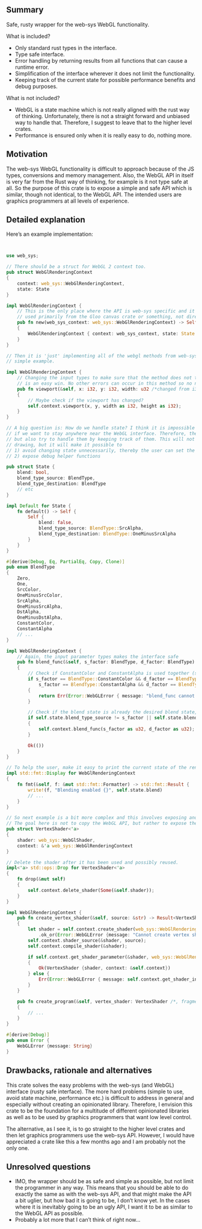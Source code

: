 ## Summary

Safe, rusty wrapper for the web-sys WebGL functionality.

What is included?
* Only standard rust types in the interface.
* Type safe interface.
* Error handling by returning results from all functions that can cause a runtime error.
* Simplification of the interface wherever it does not limit the functionality.
* Keeping track of the current state for possible performance benefits and debug purposes.

What is not included?
* WebGL is a state machine which is not really aligned with the rust way of thinking. Unfortunately, there is not a straight forward and unbiased way to handle that. Therefore, I suggest to leave that to the higher level crates.
* Performance is ensured only when it is really easy to do, nothing more.

## Motivation

The web-sys WebGL functionality is difficult to approach because of the JS types, conversions and memory management. Also, the WebGL API in itself is very far from the Rust way of thinking, for example is it not type safe at all. So the purpose of this crate is to expose a simple and safe API which is similar, though not identical, to the WebGL API. The intended users are graphics programmers at all levels of experience.

## Detailed explanation

Here’s an example implementation: 
```rust


use web_sys;

// There should be a struct for WebGL 2 context too.
pub struct WebGlRenderingContext
{
    context: web_sys::WebGlRenderingContext,
    state: State
}

impl WebGlRenderingContext {
    // This is the only place where the API is web-sys specific and it should preferably be
    // used primarily from the Gloo canvas crate or something, not directly from the user.
    pub fn new(web_sys_context: web_sys::WebGlRenderingContext) -> Self
    {
        WebGlRenderingContext { context: web_sys_context, state: State::default() }
    }
}

// Then it is 'just' implementing all of the webgl methods from web-sys. Let's start with a
// simple example.

impl WebGlRenderingContext {
    // Changing the input types to make sure that the method does not throw a runtime exception
    // is an easy win. No other errors can occur in this method so no need to return a result.
    pub fn viewport(&self, x: i32, y: i32, width: u32 /*changed from i32*/, height: u32/*changed from i32*/)
    {
        // Maybe check if the viewport has changed?
        self.context.viewport(x, y, width as i32, height as i32);
    }
}

// A big question is: How do we handle state? I think it is impossible to avoid the state machine
// if we want to stay anywhere near the WebGL interface. Therefore, the suggestion is to keep all of the states,
// but also try to handle them by keeping track of them. This will not avoid that it is in a wrong state when
// drawing, but it will make it possible to
// 1) avoid changing state unnecessarily, thereby the user can set the state of everything before a draw call without loosing performance.
// 2) expose debug helper functions

pub struct State {
    blend: bool,
    blend_type_source: BlendType,
    blend_type_destination: BlendType
    // etc
}

impl Default for State {
    fn default() -> Self {
        Self {
            blend: false,
            blend_type_source: BlendType::SrcAlpha,
            blend_type_destination: BlendType::OneMinusSrcAlpha
        }
    }
}

#[derive(Debug, Eq, PartialEq, Copy, Clone)]
pub enum BlendType
{
    Zero,
    One,
    SrcColor,
    OneMinusSrcColor,
    SrcAlpha,
    OneMinusSrcAlpha,
    DstAlpha,
    OneMinusDstAlpha,
    ConstantColor,
    ConstantAlpha
    // ...
}

impl WebGlRenderingContext {
    // Again, the input parameter types makes the interface safe
    pub fn blend_func(&self, s_factor: BlendType, d_factor: BlendType) -> Result<(), Error>
    {
        // Check if ConstantColor and ConstantAlpha is used together (see https://developer.mozilla.org/en-US/docs/Web/API/WebGLRenderingContext/blendFunc)
        if s_factor == BlendType::ConstantColor && d_factor == BlendType::ConstantAlpha ||
            s_factor == BlendType::ConstantAlpha && d_factor == BlendType::ConstantColor
        {
            return Err(Error::WebGLError { message: "blend_func cannot be called with both ConstantColor and ConstantAlpha.".to_string() });
        }

        // Check if the blend state is already the desired blend state, if it is, then we don't call the webgl function!
        if self.state.blend_type_source != s_factor || self.state.blend_type_destination != d_factor
        {
            self.context.blend_func(s_factor as u32, d_factor as u32);
        }

        Ok(())
    }
}

// To help the user, make it easy to print the current state of the rendering context.
impl std::fmt::Display for WebGlRenderingContext
{
    fn fmt(&self, f: &mut std::fmt::Formatter) -> std::fmt::Result {
        write!(f, "Blending enabled {}", self.state.blend)
        // ...
    }
}

// So next example is a bit more complex and this involves exposing another API than the one in web-sys/WebGL.
// The goal here is not to copy the WebGL API, but rather to expose the exact same functionality as safely as possible.
pub struct VertexShader<'a>
{
    shader: web_sys::WebGlShader,
    context: &'a web_sys::WebGlRenderingContext
}

// Delete the shader after it has been used and possibly reused.
impl<'a> std::ops::Drop for VertexShader<'a>
{
    fn drop(&mut self)
    {
        self.context.delete_shader(Some(&self.shader));
    }
}

impl WebGlRenderingContext {
    pub fn create_vertex_shader(&self, source: &str) -> Result<VertexShader, Error>
    {
        let shader = self.context.create_shader(web_sys::WebGlRenderingContext::VERTEX_SHADER)
            .ok_or(Error::WebGLError {message: "Cannot create vertex shader!".to_string()})?;
        self.context.shader_source(&shader, source);
        self.context.compile_shader(&shader);

        if self.context.get_shader_parameter(&shader, web_sys::WebGlRenderingContext::COMPILE_STATUS).as_bool().unwrap_or(false)
        {
            Ok(VertexShader {shader, context: &self.context})
        } else {
            Err(Error::WebGLError { message: self.context.get_shader_info_log(&shader).unwrap_or_else(|| "Unknown error creating shader".into()) })
        }
    }

    pub fn create_program(&self, vertex_shader: VertexShader /*, fragment_shader: FragmentShader*/)
    {
        // ...
    }
}

#[derive(Debug)]
pub enum Error {
    WebGLError {message: String}
}

```


## Drawbacks, rationale and alternatives

This crate solves the easy problems with the web-sys (and WebGL) interface (rusty safe interface). The more hard problems (simple to use, avoid state machine, performance etc.) is difficult to address in general and especially without creating an opinionated library. Therefore, I envision this crate to be the foundation for a multitude of different opinionated libraries as well as to be used by graphics programmers that want low level control.

The alternative, as I see it, is to go straight to the higher level crates and then let graphics programmers use the web-sys API. However, I would have appreciated a crate like this a few months ago and I am probably not the only one.

## Unresolved questions

* IMO, the wrapper should be as safe and simple as possible, but not limit the programmer in any way. This means that you should be able to do exactly the same as with the web-sys API, and that might make the API a bit uglier, but how bad it is going to be, I don’t know yet. In the cases where it is inevitably going to be an ugly API, I want it to be as similar to the WebGL API as possible.
* Probably a lot more that I can’t think of right now…